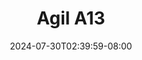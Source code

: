 --- 
title: "Agil A13"
description: "nonton bokeh Agil A13 ig durasi panjang  "
date: 2024-07-30T02:39:59-08:00
file_code: "eadgm0h9w0t3"
draft: false
cover: "22gkmn5kv3f2gi5v.jpg"
tags: ["Agil", "bokep-indo", "bokep-viral", "bokep-ig"]
length: 338
fld_id: "1483106"
foldername: "Agil"
categories: ["Agil"]
views: 0
---